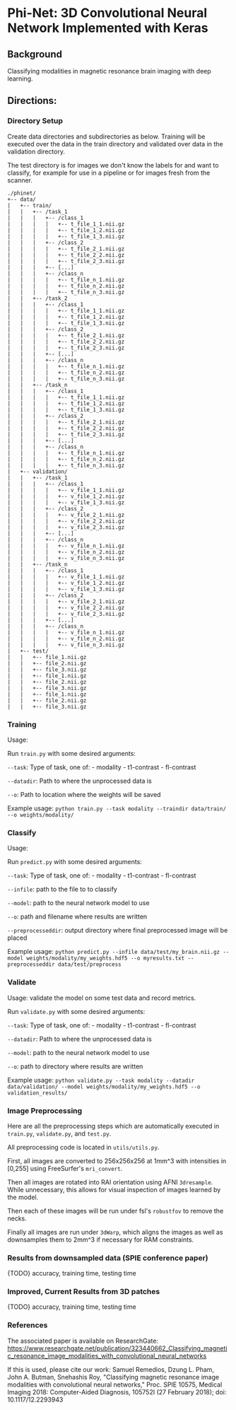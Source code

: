# Phi-Net: 3D Convolutional Neural Network Implemented with Keras
## Background
Classifying modalities in magnetic resonance brain imaging with deep learning.

## Directions:
### Directory Setup
Create data directories and subdirectories as below. Training will be 
executed over the data in the train directory and validated over data in 
the validation directory.

The test directory is for images we don't know the labels for and want to
classify, for example for use in a pipeline or for images fresh from the
scanner.

```
./phinet/
+-- data/
|   +-- train/
|   |   +-- /task_1
|   |   |   +-- /class_1
|   |   |   |   +-- t_file_1_1.nii.gz
|   |   |   |   +-- t_file_1_2.nii.gz
|   |   |   |   +-- t_file_1_3.nii.gz
|   |   |   +-- /class_2
|   |   |   |   +-- t_file_2_1.nii.gz
|   |   |   |   +-- t_file_2_2.nii.gz
|   |   |   |   +-- t_file_2_3.nii.gz
|   |   |   +-- [...]
|   |   |   +-- /class_n
|   |   |   |   +-- t_file_n_1.nii.gz
|   |   |   |   +-- t_file_n_2.nii.gz
|   |   |   |   +-- t_file_n_3.nii.gz
|   |   +-- /task_2
|   |   |   +-- /class_1
|   |   |   |   +-- t_file_1_1.nii.gz
|   |   |   |   +-- t_file_1_2.nii.gz
|   |   |   |   +-- t_file_1_3.nii.gz
|   |   |   +-- /class_2
|   |   |   |   +-- t_file_2_1.nii.gz
|   |   |   |   +-- t_file_2_2.nii.gz
|   |   |   |   +-- t_file_2_3.nii.gz
|   |   |   +-- [...]
|   |   |   +-- /class_n
|   |   |   |   +-- t_file_n_1.nii.gz
|   |   |   |   +-- t_file_n_2.nii.gz
|   |   |   |   +-- t_file_n_3.nii.gz
|   |   +-- /task_n
|   |   |   +-- /class_1
|   |   |   |   +-- t_file_1_1.nii.gz
|   |   |   |   +-- t_file_1_2.nii.gz
|   |   |   |   +-- t_file_1_3.nii.gz
|   |   |   +-- /class_2
|   |   |   |   +-- t_file_2_1.nii.gz
|   |   |   |   +-- t_file_2_2.nii.gz
|   |   |   |   +-- t_file_2_3.nii.gz
|   |   |   +-- [...]
|   |   |   +-- /class_n
|   |   |   |   +-- t_file_n_1.nii.gz
|   |   |   |   +-- t_file_n_2.nii.gz
|   |   |   |   +-- t_file_n_3.nii.gz
|   +-- validation/
|   |   +-- /task_1
|   |   |   +-- /class_1
|   |   |   |   +-- v_file_1_1.nii.gz
|   |   |   |   +-- v_file_1_2.nii.gz
|   |   |   |   +-- v_file_1_3.nii.gz
|   |   |   +-- /class_2
|   |   |   |   +-- v_file_2_1.nii.gz
|   |   |   |   +-- v_file_2_2.nii.gz
|   |   |   |   +-- v_file_2_3.nii.gz
|   |   |   +-- [...]
|   |   |   +-- /class_n
|   |   |   |   +-- v_file_n_1.nii.gz
|   |   |   |   +-- v_file_n_2.nii.gz
|   |   |   |   +-- v_file_n_3.nii.gz
|   |   +-- /task_n
|   |   |   +-- /class_1
|   |   |   |   +-- v_file_1_1.nii.gz
|   |   |   |   +-- v_file_1_2.nii.gz
|   |   |   |   +-- v_file_1_3.nii.gz
|   |   |   +-- /class_2
|   |   |   |   +-- v_file_2_1.nii.gz
|   |   |   |   +-- v_file_2_2.nii.gz
|   |   |   |   +-- v_file_2_3.nii.gz
|   |   |   +-- [...]
|   |   |   +-- /class_n
|   |   |   |   +-- v_file_n_1.nii.gz
|   |   |   |   +-- v_file_n_2.nii.gz
|   |   |   |   +-- v_file_n_3.nii.gz
|   +-- test/
|   |   +-- file_1.nii.gz
|   |   +-- file_2.nii.gz
|   |   +-- file_3.nii.gz
|   |   +-- file_1.nii.gz
|   |   +-- file_2.nii.gz
|   |   +-- file_3.nii.gz
|   |   +-- file_1.nii.gz
|   |   +-- file_2.nii.gz
|   |   +-- file_3.nii.gz
```
### Training
Usage:

Run `train.py` with some desired arguments: 

`--task`: Type of task, one of:
            - modality
            - t1-contrast
            - fl-contrast

`--datadir`: Path to where the unprocessed data is

`--o`: Path to location where the weights will be saved


Example usage:
`python train.py --task modality --traindir data/train/ --o weights/modality/` 

### Classify
Usage:

Run `predict.py` with some desired arguments:

`--task`: Type of task, one of:
            - modality
            - t1-contrast
            - fl-contrast

`--infile`: path to the file to to classify

`--model`: path to the neural network model to use

`--o`: path and filename where results are written

`--preprocesseddir`: output directory where final preprocessed image will be placed

Example usage:
`python predict.py --infile data/test/my_brain.nii.gz --model weights/modality/my_weights.hdf5 --o myresults.txt --preprocesseddir data/test/preprocess`

### Validate
Usage: validate the model on some test data and record metrics.

Run `validate.py` with some desired arguments:

`--task`: Type of task, one of:
            - modality
            - t1-contrast
            - fl-contrast

`--datadir`: Path to where the unprocessed data is

`--model`: path to the neural network model to use

`--o`: path to directory where results are written

Example usage:
`python validate.py --task modality --datadir data/validation/ --model weights/modality/my_weights.hdf5 --o validation_results/`

### Image Preprocessing
Here are all the preprocessing steps which are automatically executed in `train.py`, `validate.py`, and `test.py`.

All preprocessing code is located in `utils/utils.py`.

First, all images are converted to 256x256x256 at 1mm^3 with intensities in [0,255]
using FreeSurfer's `mri_convert`.

Then all images are rotated into RAI orientation using AFNI `3dresample`.  While unnecessary,
this allows for visual inspection of images learned by the model.

Then each of these images will be run under fsl's `robustfov` to remove the necks.

Finally all images are run under `3dWarp`, which aligns the images as well as downsamples them
to 2mm^3 if necessary for RAM constraints.


### Results from downsampled data (SPIE conference paper)
{TODO}
accuracy, training time, testing time

### Improved, Current Results from 3D patches
{TODO}
accuracy, training time, testing time

### References
The associated paper is available on ResearchGate: https://www.researchgate.net/publication/323440662_Classifying_magnetic_resonance_image_modalities_with_convolutional_neural_networks

If this is used, please cite our work:
Samuel Remedios, Dzung L. Pham, John A. Butman, Snehashis Roy, "Classifying magnetic resonance image modalities with convolutional neural networks," Proc. SPIE 10575, Medical Imaging 2018: Computer-Aided Diagnosis, 105752I (27 February 2018); doi: 10.1117/12.2293943
